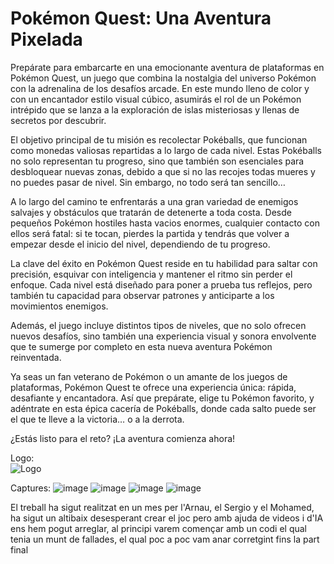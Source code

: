 <h1><b>Pokémon Quest: Una Aventura Pixelada</b></h1>

<p>Prepárate para embarcarte en una emocionante aventura de plataformas en Pokémon Quest, un juego que combina la nostalgia del universo Pokémon con la adrenalina de los desafíos arcade. En este mundo lleno de color y con un encantador estilo visual cúbico, asumirás el rol de un Pokémon intrépido que se lanza a la exploración de islas misteriosas y llenas de secretos por descubrir.

El objetivo principal de tu misión es recolectar Pokéballs, que funcionan como monedas valiosas repartidas a lo largo de cada nivel. Estas Pokéballs no solo representan tu progreso, sino que también son esenciales para desbloquear nuevas zonas, debido a que si no las recojes todas mueres y no puedes pasar de nivel. Sin embargo, no todo será tan sencillo…

A lo largo del camino te enfrentarás a una gran variedad de enemigos salvajes y obstáculos que tratarán de detenerte a toda costa. Desde pequeños Pokémon hostiles hasta vacios enormes, cualquier contacto con ellos será fatal: si te tocan, pierdes la partida y tendrás que volver a empezar desde el inicio del nivel, dependiendo de tu progreso.

La clave del éxito en Pokémon Quest reside en tu habilidad para saltar con precisión, esquivar con inteligencia y mantener el ritmo sin perder el enfoque. Cada nivel está diseñado para poner a prueba tus reflejos, pero también tu capacidad para observar patrones y anticiparte a los movimientos enemigos.

Además, el juego incluye distintos tipos de niveles, que no solo ofrecen nuevos desafíos, sino también una experiencia visual y sonora envolvente que te sumerge por completo en esta nueva aventura Pokémon reinventada.

Ya seas un fan veterano de Pokémon o un amante de los juegos de plataformas, Pokémon Quest te ofrece una experiencia única: rápida, desafiante y encantadora. Así que prepárate, elige tu Pokémon favorito, y adéntrate en esta épica cacería de Pokéballs, donde cada salto puede ser el que te lleve a la victoria… o a la derrota.

¿Estás listo para el reto? ¡La aventura comienza ahora!
</p>




Logo:        
![Logo](https://github.com/user-attachments/assets/77b58e0a-b7a8-4f37-ab98-4e87cb36ed32)

Captures:
![image](https://github.com/user-attachments/assets/9e370e6e-5624-4d17-ac04-e3856a6e3c30) ![image](https://github.com/user-attachments/assets/34d2e6a5-8a37-4b35-84a8-a1761c2d414e) ![image](https://github.com/user-attachments/assets/24650173-58f4-481f-a3c0-1c43b5d3553e)
![image](https://github.com/user-attachments/assets/11d45c60-a5fa-4bb3-a4fa-1caf39796cf4)

El treball ha sigut realitzat en un mes per l'Arnau, el Sergio y el Mohamed, ha sigut un altibaix desesperant crear el joc pero amb ajuda de videos i d'IA ens hem pogut arreglar, al principi varem començar amb un codi el qual tenia un munt de fallades, el qual poc a poc vam anar corretgint fins la part final 

